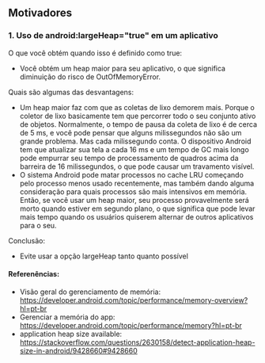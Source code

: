 ## Motivadores

### 1. Uso de android:largeHeap="true" em um aplicativo

O que você obtém quando isso é definido como true:
- Você obtém um heap maior para seu aplicativo, o que significa diminuição do risco de OutOfMemoryError.

Quais são algumas das desvantagens:

- Um heap maior faz com que as coletas de lixo demorem mais. Porque o coletor de lixo basicamente tem que percorrer todo o seu conjunto ativo de objetos. Normalmente, o tempo de pausa da coleta de lixo é de cerca de 5 ms, e você pode pensar que alguns milissegundos não são um grande problema. Mas cada milissegundo conta. O dispositivo Android tem que atualizar sua tela a cada 16 ms e um tempo de GC mais longo pode empurrar seu tempo de processamento de quadros acima da barreira de 16 milissegundos, o que pode causar um travamento visível.
- O sistema Android pode matar processos no cache LRU começando pelo processo menos usado recentemente, mas também dando alguma consideração para quais processos são mais intensivos em memória. Então, se você usar um heap maior, seu processo provavelmente será morto quando estiver em segundo plano, o que significa que pode levar mais tempo quando os usuários quiserem alternar de outros aplicativos para o seu.

Conclusão:
- Evite usar a opção largeHeap tanto quanto possível

#### Referenências:
- Visão geral do gerenciamento de memória: https://developer.android.com/topic/performance/memory-overview?hl=pt-br
- Gerenciar a memória do app: https://developer.android.com/topic/performance/memory?hl=pt-br
- application heap size available: https://stackoverflow.com/questions/2630158/detect-application-heap-size-in-android/9428660#9428660